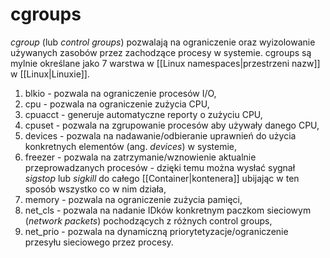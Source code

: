 # cgroups
*cgroup* (lub *control groups*) pozwalają na ograniczenie oraz wyizolowanie używanych zasobów przez zachodzące procesy w systemie. cgroups są mylnie określane jako 7 warstwa w [[Linux namespaces|przestrzeni nazw]] w [[Linux|Linuxie]]. 

1. blkio - pozwala na ograniczenie procesów I/O,
2. cpu - pozwala na ograniczenie zużycia CPU,
3. cpuacct - generuje automatyczne reporty o zużyciu CPU,
4. cpuset - pozwala na zgrupowanie procesów aby używały danego CPU,
5. devices - pozwala na nadawanie/odbieranie uprawnień do użycia konkretnych elementów (ang. *devices*) w systemie,
6. freezer - pozwala na zatrzymanie/wznowienie aktualnie przeprowadzanych procesów - dzięki temu można wysłać sygnał *sigstop* lub *sigkill* do całego [[Container|kontenera]] ubijając w ten sposób wszystko co w nim działa,
7. memory - pozwala na ograniczenie zużycia pamięci,
8. net_cls - pozwala na nadanie IDków konkretnym paczkom sieciowym (*network packets*) pochodzących z różnych control groups,
9. net_prio - pozwala na dynamiczną priorytetyzacje/ograniczenie przesyłu sieciowego przez procesy.
